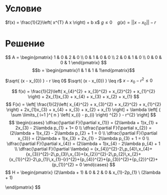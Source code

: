 # Условие
$f(x) = \frac{1}{2}\left( x^{T} A x \right) + b  x$
$g \leq 0  \quad  g(x) = ||x - x_{0}|| - r$

# Решение
$$
A = \begin{pmatrix}
1 & 0 & 2 & 0 \\
0 & 1 & 0 & 0 \\
2 & 0 & 1 & 0 \\
0 & 0 & 0 & 1
\end{pmatrix}
$$
$$b = \begin{pmatrix}1 & 1 & 1 & 1\end{pmatrix}$$

$\sqrt{ (x - x_{0}) } - r \leq 0$
$\sqrt{ (x - x_{0}) } \leq r$
$x - x_{0} - r^{2} \leq 0$

$$
f(x) = \frac{1}{2}\left( x_{4}^{2} + x_{3}^{2} + x_{2}^{2} + x_{1}^{2} \right) + 2x_{1}x_{3} + x_{4} + x_{3} + x_{2} + x_{1}
$$
$$
F(x) = \left[ \frac{1}{2}\left( x_{4}^{2} + x_{3}^{2} + x_{2}^{2} + x_{1}^{2} \right) + 2x_{1}x_{3} + x_{4} + x_{3} + x_{2} + x_{1} \right] + \lambda \left[ { \sum \limits_{ i=1 }^{ n } \left( x_{i} - p_{i} \right) ^{2} } - r^{2} \right]  
$$
$$
\begin{cases}
\dfrac{\partial F}{\partial x_{1}} = (2\lambda + 1)x_{1} + 2x_{3} - 2\lambda p_{1} + 1= 0 \\
\dfrac{\partial F}{\partial x_{2}} = (2\lambda + 1)x_{2} - 2\lambda p_{2} + 1 = 0 \\
\dfrac{\partial F}{\partial x_{3}} = (2\lambda + 1)x_{3} + 2x_{1} - 2\lambda p_{3} + 1 = 0 \\
\dfrac{\partial F}{\partial x_{4}} = (2\lambda + 1)x_{4} - 2\lambda p_{4} + 1 \\
\dfrac{\partial F}{\partial \lambda} = {x_{4}}^{2}-2\,p_{4}\,x_{4}+{x_{3}}^{2}-2\,p_{3}\,x_{3}+{x_{2}}^{2}-2\,p_{2}\,x_{2}+{x_{1}}^{2}-2\,p_{1}\,x_{1}-{r}^{2}+{p_{4}}^{2}+{p_{3}}^{2}+{p_{2}}^{2}+{p_{1}}^{2} = 0
\end{cases}
$$
$$
H = \begin{pmatrix}
(2\lambda + 1) & 0 & 2 & 0 & x_{1}-2p_{1} \\
(2lambda + 1)

\end{pmatrix}
$$